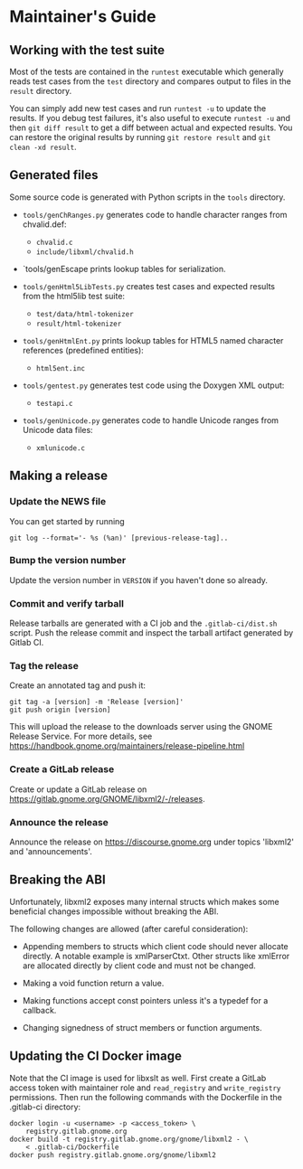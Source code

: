 # Maintainer's Guide

## Working with the test suite

Most of the tests are contained in the `runtest` executable which
generally reads test cases from the `test` directory and compares output
to files in the `result` directory.

You can simply add new test cases and run `runtest -u` to update the
results. If you debug test failures, it's also useful to execute
`runtest -u` and then `git diff result` to get a diff between actual and
expected results. You can restore the original results by running
`git restore result` and `git clean -xd result`.

## Generated files

Some source code is generated with Python scripts in the `tools`
directory.

- `tools/genChRanges.py` generates code to handle character ranges
  from chvalid.def:
  - `chvalid.c`
  - `include/libxml/chvalid.h`

- `tools/genEscape prints lookup tables for serialization.

- `tools/genHtml5LibTests.py` creates test cases and expected results
  from the html5lib test suite:
  - `test/data/html-tokenizer`
  - `result/html-tokenizer`

- `tools/genHtmlEnt.py` prints lookup tables for HTML5 named character
  references (predefined entities):
  - `html5ent.inc`

- `tools/gentest.py` generates test code using the Doxygen XML output:
  - `testapi.c`

- `tools/genUnicode.py` generates code to handle Unicode ranges
  from Unicode data files:
  - `xmlunicode.c`

## Making a release

### Update the NEWS file

You can get started by running

    git log --format='- %s (%an)' [previous-release-tag]..

### Bump the version number

Update the version number in `VERSION` if you haven't done so already.

### Commit and verify tarball

Release tarballs are generated with a CI job and the `.gitlab-ci/dist.sh`
script. Push the release commit and inspect the tarball artifact generated
by Gitlab CI.

### Tag the release

Create an annotated tag and push it:

    git tag -a [version] -m 'Release [version]'
    git push origin [version]

This will upload the release to the downloads server using the GNOME
Release Service. For more details, see
<https://handbook.gnome.org/maintainers/release-pipeline.html>

### Create a GitLab release

Create or update a GitLab release on
<https://gitlab.gnome.org/GNOME/libxml2/-/releases>.

### Announce the release

Announce the release on https://discourse.gnome.org under topics 'libxml2'
and 'announcements'.

## Breaking the ABI

Unfortunately, libxml2 exposes many internal structs which makes some
beneficial changes impossible without breaking the ABI.

The following changes are allowed (after careful consideration):

- Appending members to structs which client code should never allocate
  directly. A notable example is xmlParserCtxt. Other structs like
  xmlError are allocated directly by client code and must not be changed.

- Making a void function return a value.

- Making functions accept const pointers unless it's a typedef for a
  callback.

- Changing signedness of struct members or function arguments.

## Updating the CI Docker image

Note that the CI image is used for libxslt as well. First create a
GitLab access token with maintainer role and `read_registry` and
`write_registry` permissions. Then run the following commands with the
Dockerfile in the .gitlab-ci directory:

    docker login -u <username> -p <access_token> \
        registry.gitlab.gnome.org
    docker build -t registry.gitlab.gnome.org/gnome/libxml2 - \
        < .gitlab-ci/Dockerfile
    docker push registry.gitlab.gnome.org/gnome/libxml2
